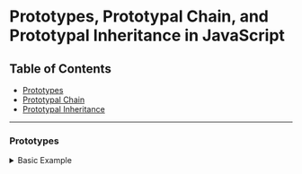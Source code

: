 # Prototypes, Prototypal Chain, and Prototypal Inheritance in JavaScript

## Table of Contents
- [Prototypes](#prototypes)
- [Prototypal Chain](#prototypal-chain)
- [Prototypal Inheritance](#prototypal-inheritance)

---

### Prototypes
<details>
<summary>Basic Example</summary>

-Consider the array `arr` in JavaScript:
```javascript
let arr = ["nan", "sivani"];

# Prototype and Prototypal Chain:

In JavaScript, arrays are objects, and like all objects, they have prototypes. The array arr inherits from Array.prototype.

# Here's how this works:

-Array.prototype: The prototype of arrays includes built-in methods like push(), pop(), forEach(), etc.
-Object.prototype: The prototype of Array.prototype itself, containing fundamental methods like toString() and hasOwnProperty().
-When you call a method on arr, JavaScript checks the array itself first, then Array.prototype, and finally Object.prototype.

```javascript
console.log(arr.length); // Output: 2
console.log(arr.toString()); // Output: nan,sivani

-In the first case, length is a property of the array itself. In the second, toString() is found on Array.prototype.

</details>

# Prototypal Chain:
<details>
<summary>Prototype Chain Visualization</summary>
Here’s how the prototype chain looks in this example:
```mermaid
graph TD
A["arr"] --> B["Array.prototype"]
B --> C["Object.prototype"]
C --> D["null"]

-arr has Array.prototype as its immediate prototype.
-Array.prototype has Object.prototype as its prototype.
-Object.prototype has null as its prototype.

#Summary:

-`Prototype`: A mechanism by which JavaScript objects inherit properties and methods from another object.
-`Prototypal Chain`: The sequence of objects through which property lookups are made. For arr, it's arr → Array.prototype → Object.prototype.
-`Prototypal Inheritance`: The process of inheriting properties from one object to another, allowing for the use of shared methods and properties.
</details>
Prototypal Inheritance
<details>
<summary>Inheritance Example</summary>
Let’s explore prototypal inheritance using objects:
```javascript
let object = {
    name: "nandhu",
    city: "trichy",
    getInfo: function() {
        return `${this.name} lives in ${this.city}.`;
    }
};

let object2 = { 
    name: "Diya"
};

// Setting the prototype
object2.__proto__ = object;

// Accessing properties and methods
console.log(object2.name); // Output: Diya (own property)
console.log(object2.city); // Output: trichy (inherited from object)
console.log(object2.getInfo()); // Output: Diya lives in trichy.

Prototype Chain:
```mermaid
graph TD
A["object2"] --> B["object"]
B --> C["Object.prototype"]
C --> D["null"]

#Summary:

-`Prototypal Inheritance:` object2 inherits from object, gaining access to its properties and methods.
-`Prototype:` object is the prototype of object2.
-`Prototype Chain:` The chain for object2 is object2 → object → Object.prototype → null.
__proto__: This property is used to link object2 to object, establishing inheritance.
</details>
